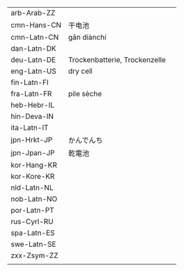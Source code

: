 | | | |
|-|-|-|
| arb-Arab-ZZ |  |  |
| cmn-Hans-CN | 干电池 |  |
| cmn-Latn-CN | gān diànchí |  |
| dan-Latn-DK |  |  |
| deu-Latn-DE | Trockenbatterie, Trockenzelle |  |
| eng-Latn-US | dry cell |  |
| fin-Latn-FI |  |  |
| fra-Latn-FR | pile sèche |  |
| heb-Hebr-IL |  |  |
| hin-Deva-IN |  |  |
| ita-Latn-IT |  |  |
| jpn-Hrkt-JP | かんでんち |  |
| jpn-Jpan-JP | 乾電池 |  |
| kor-Hang-KR |  |  |
| kor-Kore-KR |  |  |
| nld-Latn-NL |  |  |
| nob-Latn-NO |  |  |
| por-Latn-PT |  |  |
| rus-Cyrl-RU |  |  |
| spa-Latn-ES |  |  |
| swe-Latn-SE |  |  |
| zxx-Zsym-ZZ |  |  |
|  |  |  |